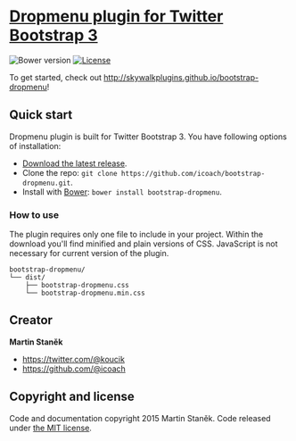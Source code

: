 # [Dropmenu plugin for Twitter Bootstrap 3](http://skywalkplugins.github.io/bootstrap-dropmenu)
![Bower version](https://img.shields.io/bower/v/bootstrap.svg?style=flat)
[![License](https://img.shields.io/badge/license-MIT-brightgreen.svg?style=flat)](LICENSE)

To get started, check out <http://skywalkplugins.github.io/bootstrap-dropmenu>!

## Quick start

Dropmenu plugin is built for Twitter Bootstrap 3. You have following options of installation:

- [Download the latest release](https://github.com/icoach/bootstrap-dropmenu/archive/v0.1.0.zip).
- Clone the repo: `git clone https://github.com/icoach/bootstrap-dropmenu.git`.
- Install with [Bower](http://bower.io): `bower install bootstrap-dropmenu`.

### How to use

The plugin requires only one file to include in your project. Within the download you'll find minified and plain versions of CSS. JavaScript is not necessary for current version of the plugin.

```
bootstrap-dropmenu/
└── dist/
    ├── bootstrap-dropmenu.css
    └── bootstrap-dropmenu.min.css
```

## Creator

**Martin Staněk**

- <https://twitter.com/@koucik>
- <https://github.com/@icoach>


## Copyright and license

Code and documentation copyright 2015 Martin Staněk. Code released under [the MIT license](https://github.com/icoach/bootstrap-quick.search/blob/master/LICENSE).
